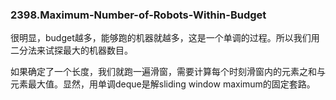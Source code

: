 ### 2398.Maximum-Number-of-Robots-Within-Budget

很明显，budget越多，能够跑的机器就越多，这是一个单调的过程。所以我们用二分法来试探最大的机器数目。

如果确定了一个长度，我们就跑一遍滑窗，需要计算每个时刻滑窗内的元素之和与元素最大值。显然，用单调deque是解sliding window maximum的固定套路。
